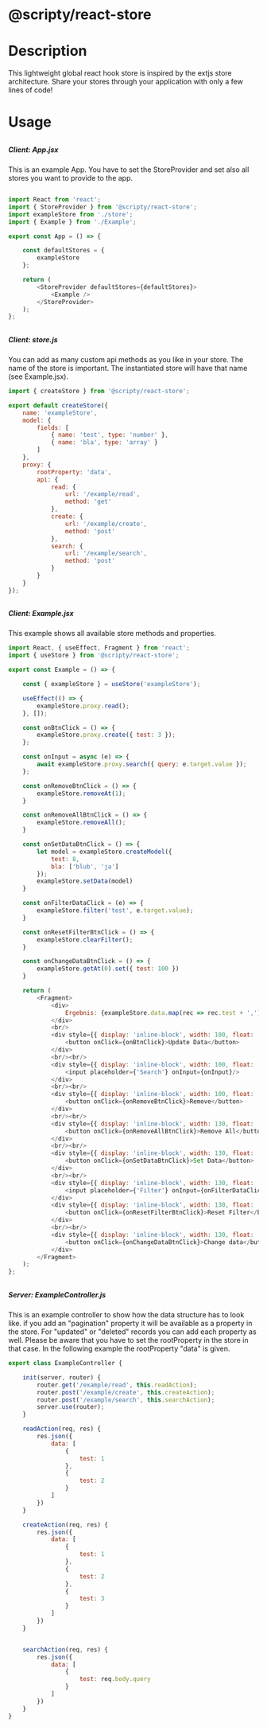 # @scripty/react-store

# Description

This lightweight global react hook store is inspired by the extjs store architecture.
Share your stores through your application with only a few lines of code!

# Usage

##
##### Client: App.jsx
This is an example App. You have to set the StoreProvider and set also all stores you want to provide
 to the app.
```javascript

import React from 'react';
import { StoreProvider } from '@scripty/react-store';
import exampleStore from './store';
import { Example } from './Example';

export const App = () => {

    const defaultStores = {
        exampleStore
    };

    return (
        <StoreProvider defaultStores={defaultStores}>
            <Example />
        </StoreProvider>
    );
};
```

##
##### Client: store.js
You can add as many custom api methods as you like in your store. The name of the store is important.
The instantiated store will have that name (see Example.jsx).
```javascript
import { createStore } from '@scripty/react-store';

export default createStore({
    name: 'exampleStore',
    model: {
        fields: [
            { name: 'test', type: 'number' },
            { name: 'bla', type: 'array' }
        ]
    },
    proxy: {
        rootProperty: 'data',
        api: {
            read: {
                url: '/example/read',
                method: 'get'
            },
            create: {
                url: '/example/create',
                method: 'post'
            },
            search: {
                url: '/example/search',
                method: 'post'
            }
        }
    }
});

```

##
##### Client: Example.jsx
This example shows all available store methods and properties.

```javascript
import React, { useEffect, Fragment } from 'react';
import { useStore } from '@scripty/react-store';

export const Example = () => {

    const { exampleStore } = useStore('exampleStore');

    useEffect(() => {
        exampleStore.proxy.read();
    }, []);

    const onBtnClick = () => {
        exampleStore.proxy.create({ test: 3 });
    };

    const onInput = async (e) => {
        await exampleStore.proxy.search({ query: e.target.value });
    };

    const onRemoveBtnClick = () => {
        exampleStore.removeAt(1);
    }

    const onRemoveAllBtnClick = () => {
        exampleStore.removeAll();
    }

    const onSetDataBtnClick = () => {
        let model = exampleStore.createModel({
            test: 8,
            bla: ['blub', 'ja']
        });
        exampleStore.setData(model)
    }

    const onFilterDataClick = (e) => {
        exampleStore.filter('test', e.target.value);
    }

    const onResetFilterBtnClick = () => {
        exampleStore.clearFilter();
    }

    const onChangeDataBtnClick = () => {
        exampleStore.getAt(0).set({ test: 100 })
    }

    return (
        <Fragment>
            <div>
                Ergebnis: {exampleStore.data.map(rec => rec.test + ',')}
            </div>
            <br/>
            <div style={{ display: 'inline-block', width: 100, float: 'left' }}>
                <button onClick={onBtnClick}>Update Data</button>
            </div>
            <br/><br/>
            <div style={{ display: 'inline-block', width: 100, float: 'left' }}>
                <input placeholder={'Search'} onInput={onInput}/>
            </div>
            <br/><br/>
            <div style={{ display: 'inline-block', width: 100, float: 'left' }}>
                <button onClick={onRemoveBtnClick}>Remove</button>
            </div>
            <br/><br/>
            <div style={{ display: 'inline-block', width: 130, float: 'left' }}>
                <button onClick={onRemoveAllBtnClick}>Remove All</button>
            </div>
            <br/><br/>
            <div style={{ display: 'inline-block', width: 130, float: 'left' }}>
                <button onClick={onSetDataBtnClick}>Set Data</button>
            </div>
            <br/><br/>
            <div style={{ display: 'inline-block', width: 130, float: 'left' }}>
                <input placeholder={'Filter'} onInput={onFilterDataClick}/>
            </div>
            <div style={{ display: 'inline-block', width: 130, float: 'left' }}>
                <button onClick={onResetFilterBtnClick}>Reset Filter</button>
            </div>
            <br/><br/>
            <div style={{ display: 'inline-block', width: 130, float: 'left' }}>
                <button onClick={onChangeDataBtnClick}>Change data</button>
            </div>
        </Fragment>
    );
};
```
##
##### Server: ExampleController.js
This is an example controller to show how the data structure has to look like.
if you add an "pagination" property it will be available as a property in the store.
For "updated" or "deleted" records you can add each property as well. Please be aware that you have to
set the rootProperty in the store in that case. In the following example the rootProperty "data" is given.

```javascript
export class ExampleController {

    init(server, router) {
        router.get('/example/read', this.readAction);
        router.post('/example/create', this.createAction);
        router.post('/example/search', this.searchAction);
        server.use(router);
    }

    readAction(req, res) {
        res.json({
            data: [
                {
                    test: 1
                },
                {
                    test: 2
                }
            ]
        })
    }

    createAction(req, res) {
        res.json({
            data: [
                {
                    test: 1
                },
                {
                    test: 2
                },
                {
                    test: 3
                }
            ]
        })
    }


    searchAction(req, res) {
        res.json({
            data: [
                {
                    test: req.body.query
                }
            ]
        })
    }
}
```
